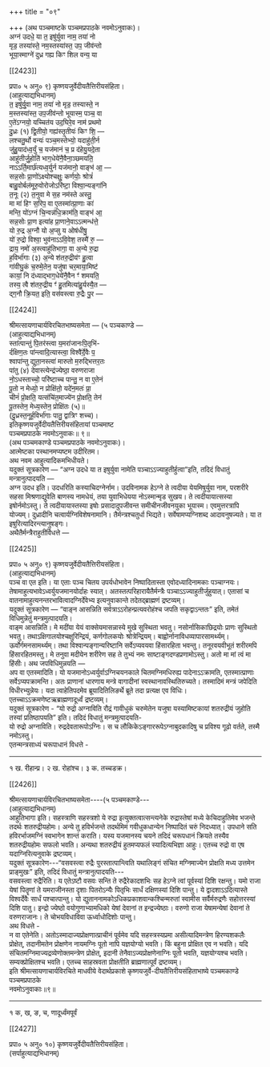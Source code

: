 +++
title = "०९"

+++
(अथ पञ्चमाष्टके पञ्चमप्रपाठके नवमोऽनुवाकः)।  
अग्न॑ उदधे॒ या त॒ इषु॑र्युवा नाम॒ तया॑ नो  
मृड॒ तस्या॑स्ते॒ नम॒स्तस्या॑स्त॒ उप॒ जीव॑न्तो  
भूया॒स्माग्ने॑ दुध्र गह्य किꣳ शिल वन्य॒ या

[[2423]]

प्रपा० ५ अनु० ९) कृष्णयजुर्वेदीयतैत्तिरीयसंहिता।  
(आहुत्याद्यभिधानम्)  
त॒ इषु॑र्यु॒वा नाम॒ तया॑ नो मृड॒ तस्यास्ते॒ न  
म॒स्तस्या॑स्त॒ उप॒जीव॑न्तो भूयास्म॒ पञ्च॒ वा  
ए॒ते॑ऽग्नयो॒ यच्चित॑य उद॒घिरे॒व नाम॑ प्रथमो  
दु॒ध्रः (१) द्वि॒तीयो॒ गह्य॑स्तृ॒तीयः॑ किꣳ शि॒ —  
लश्चतु॒र्थो वन्यः॑ पञ्च॒मस्तेभ्यो॒ यदाहु॑ती॒र्न  
जु॑हु॒याद॑ध्व॒र्युं च॒ यज॑मानं च॒ प्र द॑हेयु॒यदे॒ता  
आहु॑तीर्जु॒होति॑ भाग॒धेये॑नै॒वैना॒ञ्छमयति॒  
नाऽऽर्ति॒मार्छ॑त्यध्व॒र्युर्न यज॑मानो॒ वाङ्भ॑ आ॒ —  
सन्न॒सोः प्रा॒णो॑ऽक्ष्योश्चक्षुः॒ कर्णयोः॒ श्रोत्रं॑  
बाहु॒वोर्बल॑मूरु॒वोरोजोऽरि॑ष्टा॒ विश्वा॒न्यङ्गा॑नि  
त॒नूः (२) त॒नुवा मे स॒ह नम॑स्ते अस्तु॒  
मा मा॑ हिꣳ स॒रिप॒ वा ए॒तस्मा॑त्प्रा॒णाः का॑  
मन्ति॒ यो॑ऽग्नं चि॒न्वन्न॑धि॒क्राम॑ति॒ वाङ्भ॑ आ॒  
सन्न॒सोः प्रा॒ण इत्या॑ह प्रा॒णाने॒वाऽऽत्मन्ध॑त्ते॒  
यो रु॒द्र अ॒ग्नौ यो अ॒प्सु य ओष॑धीषु॒  
यो॑ रु॒द्रो विश्वा॒ भुव॑नाऽऽवि॒वेश॒ तस्मै॑ रु॒ —  
द्राय॒ नमो॑ अ॒स्त्वाहु॑तिभागा॒ वा अ॒न्ये रु॒द्रा  
ह॒विर्भा॑गाः (३) अ॒न्ये श॑तरु॒द्रीय॑ꣳ हु॒त्वा  
गा॑वीघु॒कं च॒रुमे॒तेन॒ यजु॑षा चर॒माया॒मिष्ट॑  
कायां॒ नि द॑ध्याद्भाग॒धेये॑नै॒वैन ꣳ॑ शमयति॒  
तस्य॒ त्वै श॑तरु॒द्रीय ꣳ॑ हु॒तमित्या॑हु॒र्यस्यै॒त —  
द्ग॒नौ क्रि॒यत॒ इति॒ वस॑वस्त्वा रु॒द्रैः पु॒र —

[[2424]]

श्रीमत्सायणाचार्यविरचितभाष्यसमेता — (५ पञ्चकाण्डे —  
(आहुत्याद्यभिधानम्)  
स्ता॑त्पान्तुं पि॒तर॑स्त्वा य॒मरा॑जानःपि॒तृभि॑-  
र्दक्षिण॒तः पा॑न्त्वादि॒त्यास्त्वा॒ विश्वै॑र्दे॒वैः प॒  
श्वापा॑न्तु द्युता॒नस्त्वा॑ मारुतो म॒रुद्भित्तर॒तः  
पा॑तु (४) देवास्त्येन्द्र॑ज्येष्ठा॒ वरुणराजा  
नो॒ऽधस्ताच्चो॒ परि॑ष्टाच्च पान्तु॒ न वा ए॒तेनं  
पू॒तो न मेध्यो॒ न प्रोक्षि॑तो॒ यदे॑न॒मतः॑ प्रा॒  
चीनं॑ प्रो॒क्षति॒ यत्संचि॑त॒माज्ये॑न प्रो॒क्षति॒ तेन॑  
पू॒तस्तेन॒ मेध्य॒स्तेन॒ प्रोक्षि॑तः (५)॥  
(दु॒ध्रस्त॒नूर्ह॒विर्भा॑गाः पातु॒ द्वात्रिꣳ शच्च)।  
इतिकृष्णयजुर्वेदीयतैत्तिरीयसंहितायां पञ्चमाष्ट  
पञ्चमप्रपाठके नवमोऽनुवाकः॥ ९॥  
(अथ पञ्चमकाण्डे पञ्चमप्रपाठके नवमोऽनुवाकः)।  
आत्मेष्टका पस्थानमप्यष्टम उदीरितम।  
अथ नवम आहुत्यादिकमभिधीयते।  
यदुक्तं सूत्रकारेण — “अग्न उदधे या त इषुर्युवा नामेति पञ्चाऽऽज्याहुतीर्हुत्वा”इति, तदिदं विधातुं मन्त्रानुत्पादयति —  
अग्न उदध इति। उदधरिति कस्याचिदग्नेर्नाम। उदविनामक हेऽग्ने ते त्वदीया येयमिषुर्युवा नाम, परशरीरे सहसा मिश्रणाद्युवेति बाणस्य नामधेयं, तया युवाभिधेयया नोऽस्मान्मृड सुखय। ते त्वदीयायात्सस्या इषोर्नमोऽस्तु। ते त्वदीयायास्तस्या इषोः प्रसादादुपजीवन्त समीचीनजीवनयुका भूयास्म। एवमुत्तरत्रापि योज्यम्। दुध्रादीनि चत्वार्यग्निविशेषनामानि। तैर्मन्त्रश्चतुर्धा भिद्यते। सर्वेषामप्यग्निशब्द आदावनुषज्यते। या त इषुरित्यादिरन्त्यानुषङ्गः।  
अथैतैर्मन्त्रैराहुतीर्विधत्ते —

[[2425]]

प्रपा० ५ अनु० ९) कृष्णयजुर्वेदीयतैत्तिरीयसंहिता।  
(आहुत्याद्यभिधानम्)  
पञ्च वा एत इति। या एताः पञ्च चितय उपर्यधोभावेन निष्पादितास्ता एवोदध्यादिनामकाः पञ्चाग्नयः। तेषामाहुत्यभावेऽध्वर्युयजमानयोर्दाहः स्यात्। अतस्तत्परिहारायैतैर्मन्त्रैः पञ्चाऽऽज्याहुतीर्जुहुयात्। एतासां च वातनामाहुत्यनन्तरभावित्वादग्निर्देवेभ्य इत्यनुवाकान्ते तदेतद्ब्राह्मणं द्रष्टव्यम्।  
यदुक्तं सूत्रकारेण — “वाङ्न आसन्निति सर्वत्राऽऽरोहन्प्रत्यवरोहंश्च जपति सकृद्वाऽन्ततः” इति, तमेतं विधिमुन्नेतुं मन्त्रमुत्पादयति।  
वाङ्म आसन्निति। मे मदींया येयं वाक्सेयमासन्नास्ये मुखे सुस्थिता भवतु। नसोर्नासिकाछिद्रयोः प्राणः सुस्थितो भवतु। तथाऽक्षिगालयोश्चक्षुरिन्द्रियं, कर्णगोलकयोः श्रोत्रेन्द्रियम्। बाह्वोर्नानाविधव्यापारसामर्थ्यम्। ऊर्वोर्गमनसामर्थ्यम्। तथा विश्वान्पङ्गान्यरिष्टानि सर्वेऽप्यवयवा हिंसारहिता भवन्तु। तनूरवयवीभूतं शरीरमपि हिंसारहितमस्तु। मे तनुवा मदीयेन शरीरेण सह ते तुभ्यं नमः साष्टाङ्गदण्डप्रणामोऽस्तु। अतो मा मां त्वं मा हिंसीः। अथ जपविधिमुन्नयति —  
अप वा एतस्मादिति। यो यजमानोऽध्वर्युर्वाऽग्निचयनकाले चितमग्निमधिरुह्य पादेनाऽऽक्रामति, एतस्मात्प्राणाः सर्वेऽप्यपक्रामन्ति। अतः प्राणानां धारणाय मन्त्रे वागादीनां स्वस्थानावस्थितिरुच्यते। तस्मादिमं मन्त्रं जपेदिति विधीरभ्युन्नेयः। यदा त्वाहेतिपदमेव ब्रूयादितिलिङर्थे ब्रूते तदा प्रत्यक्ष एव विधिः। एतच्चाऽऽक्रमणेष्टऋब्राह्मणादूर्ध्वं द्रष्टव्यम्।  
यदुक्तं सूत्रकारेण - “यो रुद्रो अग्नाविति रौद्रं गावीधुकं चरुमेतेन यजुषा यस्यामिष्टकायां शतरुद्रीयं जुहोति तस्यां प्रतिष्ठापयति” इति। तदिदं विधातुं मन्त्रमुत्पादयति-  
यो रुद्रो अग्नाविति। रुद्रदेवतारूपोऽग्निः। स च लौकिकेऽङ्गाररूपेऽग्नाबुदकादिषु च प्रविश्य गूढो वर्तते, तस्मै नमोऽस्तु।  
एतन्मन्त्रसाध्यं चरूपाधानं विधत्ते -
______________________________________________  
१ ख. रीहान्प्र। २ ख. रोहांश्च। ३ क. तच्चडक्र।

[[2426]]

श्रीमत्सायणाचार्यविरचितभाष्यसमेता----(५ पञ्चमकाण्डे---  
(आहुत्याद्यभिधानम्)  
आहुतिभागा इति। सहस्त्राणि सहस्त्रशो ये रुद्रा इत्युक्तत्वात्सन्त्यनेके रुद्रास्तेषां मध्ये केचिदाहुतिमेव भजन्ते तदर्थः शतरुद्रीयहोमः। अन्ये तु हविर्भजन्ते तदर्थमिमं गवीधुकधान्येन निष्पादितं चरुं निदध्यात्। उपधाने सति हविरर्भाजमग्निं स्वभागेन शान्तं कराति। यस्य यजमानस्य चयने तदिदं चरूपधानं क्रियते तस्यैव शतरुद्रीयहोमः सफलो भवति। अन्यथा शतरुद्रीयं हुतमप्यफलं स्यादित्यभिज्ञा आहुः। एतच्च रुद्रो वा एष यदाग्निरित्यनुवाके द्रष्टव्यम्।  
यदुक्तं सूत्रकारेण---“वसवस्त्वा रुद्रैः पुरस्तात्पान्त्विति यथालिङ्गं संचित मग्निमाज्येन प्रोक्षति मध्य उत्तमेन प्राङ्मुखः” इति, तदिदं विधातुं मन्त्रानुत्पादयति---  
वसवस्त्वा रुद्रैरिति। य एतेऽष्टौ वसवः सन्ति ते रुद्रैरेकादशभिः सह हेऽग्ने त्वां पूर्वस्यां दिशि रक्षन्तु। यमो राजा येषां पितॄणां ते यमराजीनस्ता दृशाः पितरोऽन्यैः पितृभिः सार्धं दक्षिणस्यां दिशि पान्तु। ये द्वादशाऽऽदित्यास्ते विश्वर्देवैः सार्धं पश्चात्पान्तु। यो द्युताननामकोऽधिकप्रकाशवान्कश्चिन्मरुतां स्वामीस सर्वैर्मरुद्रणैः सहोत्तरस्यां दिशि पातु। इन्द्रो ज्येष्ठो वयोगुणाभ्यामधिको येषां देवानां त इन्द्रज्येष्ठाः। वरुणो राजा येषामन्येषां देवानां ते वरुणराजानः। ते चोभयविधाविवा ऊर्ध्वाधोदिशोः पान्तु।  
अथ विधत्ते -  
न वा एतेनेति। अतोऽस्मादाज्यप्रोक्षणात्प्राचीनं पूर्वमेव यदि सहस्त्रस्यप्रमा असीत्यादिमन्त्रेण हिरण्यशकलैः प्रोक्षेत्, तदानीमतेन प्रोक्षणेन नायमग्निः पूतो नापि यज्ञयोग्यो भवति। किं बहुना प्रोक्षित एव न भवति। यदि संचितमग्निमाज्यद्रव्येणोक्तमन्त्रेण प्रोक्षेत्, इदानी तेनैवाऽज्यप्रोक्षणेनाग्निः पूतो भवति, यज्ञयोग्यश्च भवति। सम्यक्प्रोक्षितश्च भवति। एतच्च साहस्रवता प्रोक्षतीति ब्राह्मणात्पूर्वं द्रष्टव्यम्।  
इति श्रीमत्सायणाचार्यविरचिते माधवीये वेदार्थप्रकाशे कृष्णयजुर्वे-दीयतैत्तिरीयसंहिताभाष्ये पञ्चमकाण्डे पञ्चमप्रपाठके  
नवमोऽनुवाकाः॥९॥
_________________________________________________  
१ क, ख, ङ, च, णादूर्ध्वंमपूर्वं

[[2427]]

प्रपा० ५ अनु० १०) कृष्णयजुर्वेदीयतैत्तिरीयसंहिता।  
(सर्पाहुत्याद्यभिधानम्)  
